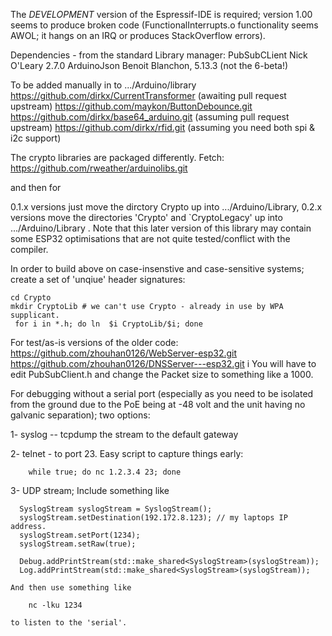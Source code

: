 The *DEVELOPMENT* version of the Espressif-IDE is required; version 1.00
	seems to produce broken code (FunctionalInterrupts.o functionality
	seems AWOL; it hangs on an IRQ or produces StackOverflow errors).

Dependencies - from the standard Library manager:
	PubSubCLient Nick O'Leary 2.7.0
	ArduinoJson Benoit Blanchon, 5.13.3 (not the 6-beta!)

To be added manually in to .../Arduino/library
	https://github.com/dirkx/CurrentTransformer 	(awaiting pull request upstream)
	https://github.com/maykon/ButtonDebounce.git
	https://github.com/dirkx/base64_arduino.git	(assuming pull request upstream)
	https://github.com/dirkx/rfid.git (assuming you need both spi & i2c support)

The crypto libraries are packaged differently. Fetch:
	https://github.com/rweather/arduinolibs.git 

and then  for
	
0.1.x versions
	just move the dirctory Crypto up into .../Arduino/Library,
0.2.x versions
	move the directories  'Crypto' and `CryptoLegacy' up into .../Arduino/Library
.
Note that this later version of this library may contain some ESP32 optimisations that
are not quite tested/conflict with the compiler.

In order to build above on case-insenstive and case-sensitive systems; create a set
of 'unqiue' header signatures:

	cd Crypto
	mkdir CryptoLib	# we can't use Crypto - already in use by WPA supplicant.
	 for i in *.h; do ln  $i CryptoLib/$i; done

For test/as-is versions of the older code:
	https://github.com/zhouhan0126/WebServer-esp32.git
	https://github.com/zhouhan0126/DNSServer---esp32.git
i
You will have to edit PubSubClient.h and change the Packet size to something like a  1000.

For debugging without a serial port (especially as you need to be isolated from the ground due to the PoE being at -48 volt and the unit having no galvanic separation); two options:

1-	syslog -- tcpdump the stream to the default gateway

2-	telnet - to port 23. Easy script to capture things early:

		while true; do nc 1.2.3.4 23; done

3-	UDP stream; Include something like

	  SyslogStream syslogStream = SyslogStream();
	  syslogStream.setDestination(192.172.8.123); // my laptops IP address.
	  syslogStream.setPort(1234);
	  syslogStream.setRaw(true);

	  Debug.addPrintStream(std::make_shared<SyslogStream>(syslogStream));
	  Log.addPrintStream(std::make_shared<SyslogStream>(syslogStream));

	And then use something like

		nc -lku 1234

	to listen to the 'serial'. 

